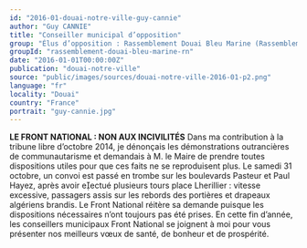 ```yaml
---
id: "2016-01-douai-notre-ville-guy-cannie"
author: "Guy CANNIE"
title: "Conseiller municipal d’opposition"
group: "Élus d’opposition : Rassemblement Douai Bleu Marine (Rassemblement National)"
groupId: "rassemblement-douai-bleu-marine-rn"
date: "2016-01-01T00:00:00Z"
publication: "douai-notre-ville"
source: "public/images/sources/douai-notre-ville-2016-01-p2.png"
language: "fr"
locality: "Douai"
country: "France"
portrait: "guy-cannie.jpg"
---
```


**LE FRONT NATIONAL : NON AUX INCIVILITÉS**
Dans ma contribution à la tribune libre d’octobre 2014, je dénonçais les démonstrations outrancières de communautarisme et demandais à M. le Maire de prendre toutes dispositions utiles pour que ces faits ne se reproduisent plus.
Le samedi 31 octobre, un convoi est passé en trombe sur les boulevards Pasteur  et Paul Hayez, après avoir eectué plusieurs tours place Lherillier : vitesse excessive, passagers assis sur les rebords des portières et  drapeaux algériens brandis.
Le Front National réitère sa demande puisque les dispositions nécessaires n’ont toujours pas été prises.
En cette fin d’année, les conseillers municipaux Front National se joignent à moi pour vous présenter nos meilleurs vœux de santé, de bonheur et de prospérité.
